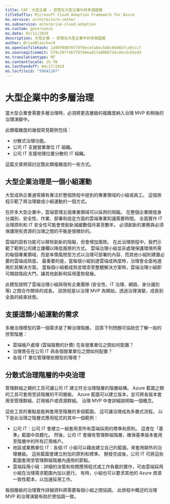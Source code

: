 ```yaml
---
title: CAF：大型企業 – 控管在大型企業中的多個圖層
titleSuffix: Microsoft Cloud Adoption Framework for Azure
ms.service: architecture-center
ms.subservice: enterprise-cloud-adoption
ms.custom: governance
ms.date: 02/11/2019
description: 大型企業 – 控管在大型企業中的多個圖層
author: BrianBlanchard
ms.openlocfilehash: 1a90f8007077df0ecefa8ec5d8c0dd6bfca9ccc7
ms.sourcegitcommit: 579c39ff4b776704ead17a006bf24cd4cdc65edd
ms.translationtype: MT
ms.contentlocale: zh-TW
ms.lasthandoff: 04/17/2019
ms.locfileid: "59641207"
---
```

# <a name="multiple-layers-of-governance-in-large-enterprises"></a>大型企業中的多層治理

當大型企業會需要多層治理時，必須將更高層級的複雜度納入治理 MVP 和稍後的治理演變中。

此類複雜度的幾個常見範例包括：

- 分散式治理功能。
- 公司 IT 支援營業單位 IT 組織。
- 公司 IT 支援地理位置分散的 IT 組織。

這篇文章將探討巡覽此類複雜度的一些方式。

## <a name="large-enterprise-governance-is-a-team-sport"></a>大型企業治理是一個小組運動

大型成熟企業通常擁有專注於整個旅程中提到的專業領域的小組或員工。 這個旅程示範了將治理變成小組運動的一個方式。

在許多大型企業中，雲端管理五個專業領域可以採用的阻礙。 在整個企業開發身分識別、安全性、作業、部署和設定方面的雲端專業知識需要時間。 全面實作 IT 治理原則和 IT 安全性可能會使創新減緩數個月甚至數年。 必須創新的業務與必須保護現有資源的治理之間的平衡是很微妙的。

雲端的固有功能可以移除創新的阻礙，但會增加風險。 在此治理旅程中，我們示範了範例公司建立護欄以降低風險的方式。 雲端治理小組並非處理保護環境所需的每個專業領域，而是率領風險型方式以治理可部署的內容，而其他小組則建置必要的雲端成熟度。 最重要的是，當每個小組到達雲端成熟度時，治理會全面地適用於其解決方案。 當每個小組都成熟並增添至整體解決方案時，雲端治理小組即可開啟階段大門，讓其他創新和採用蓬勃發展。

此模型說明了雲端治理小組與現有企業團隊 (安全性、IT 治理、網路、身分識別等) 之間合作關係的成長。 該旅程是以治理 MVP 為開始，透過治理演變，成長到全面的結束狀態。

## <a name="requirements-to-supporting-such-a-team-sport"></a>支援這類小組運動的需求

多層治理模型的第一個需求是了解治理階層。 回答下列問題可協助您了解一般的控管階層：

- 雲端帳戶處理 (雲端服務的計費) 在各營業單位之間如何配置？
- 治理責任在公司 IT 與各個營業單位之間如何配置？
- 各個 IT 單位管理哪些類型的環境？

## <a name="central-governance-of-a-distributed-governance-hierarchy"></a>分散式治理階層的中央治理

管理群組之類的工具可讓公司 IT 建立符合治理階層的階層結構。 Azure 藍圖之類的工具可套用至該階層的不同層級。 Azure 藍圖可以建立版本，並可將各版本套用至管理群組、訂用帳戶或資源群組。 治理 MVP 中會詳細說明每一個概念。

這些工具的重點是能夠套用至階層的多個藍圖。 這可讓治理成為多層式流程。 以下是此治理之階層式應用程式的其中一個範例：

- 公司 IT：公司 IT 會建立一組套用至所有雲端採用的標準和原則。 這會在「基準」藍圖中具體化。 然後，公司 IT 會擁有管理群組階層，確保基準版本套用至階層中的所有訂用帳戶。
- 地區或業務單位 IT：各個 IT 小組可以藉由建立自己的藍圖，來套用額外的治理層級。 這些藍圖會建立附加的原則和標準。 開發完成後，公司 IT 可將這些藍圖套用至管理群組階層內適用的節點。
- 雲端採用小組：詳細的決策和有關應用程式或工作負載的實作，可由雲端採用小組在治理需求範圍內加以進行。 有時，小組也可以要求其他的 Azure 資源一致性範本，以加速採用工作。

每個層級的治理實作詳細資料將需要每個小組之間協調。 此旅程中概述的治理 MVP 和治理演變有助於使協調一致。
